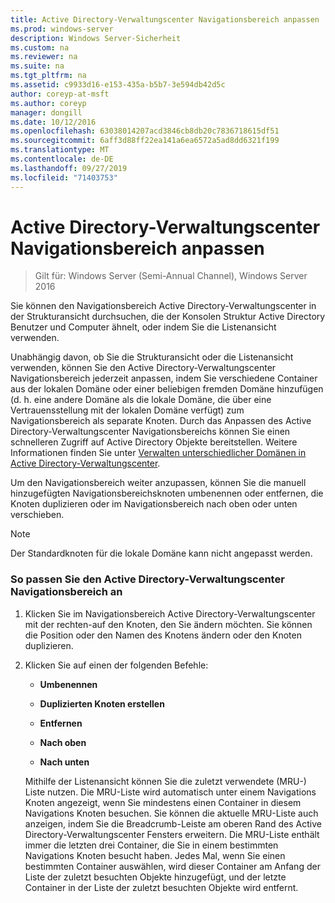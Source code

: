 ```yaml
---
title: Active Directory-Verwaltungscenter Navigationsbereich anpassen
ms.prod: windows-server
description: Windows Server-Sicherheit
ms.custom: na
ms.reviewer: na
ms.suite: na
ms.tgt_pltfrm: na
ms.assetid: c9933d16-e153-435a-b5b7-3e594db42d5c
author: coreyp-at-msft
ms.author: coreyp
manager: dongill
ms.date: 10/12/2016
ms.openlocfilehash: 63038014207acd3846cb8db20c7836718615df51
ms.sourcegitcommit: 6aff3d88ff22ea141a6ea6572a5ad8dd6321f199
ms.translationtype: MT
ms.contentlocale: de-DE
ms.lasthandoff: 09/27/2019
ms.locfileid: "71403753"
---
```

# <a name="customize-the-active-directory-administrative-center-navigation-pane"></a>Active Directory-Verwaltungscenter Navigationsbereich anpassen

>Gilt für: Windows Server (Semi-Annual Channel), Windows Server 2016

  Sie können den Navigationsbereich Active Directory-Verwaltungscenter in der Strukturansicht durchsuchen, die der Konsolen Struktur Active Directory Benutzer und Computer ähnelt, oder indem Sie die Listenansicht verwenden.

 Unabhängig davon, ob Sie die Strukturansicht oder die Listenansicht verwenden, können Sie den Active Directory-Verwaltungscenter Navigationsbereich jederzeit anpassen, indem Sie verschiedene Container aus der lokalen Domäne oder einer beliebigen fremden Domäne hinzufügen \(d. h. eine andere Domäne als die lokale Domäne, die über eine Vertrauensstellung mit der lokalen Domäne verfügt\) zum Navigationsbereich als separate Knoten. Durch das Anpassen des Active Directory-Verwaltungscenter Navigationsbereichs können Sie einen schnelleren Zugriff auf Active Directory Objekte bereitstellen. Weitere Informationen finden Sie unter [Verwalten unterschiedlicher Domänen in Active Directory-Verwaltungscenter](manage-different-domains-in-active-directory-administrative-center.md).

 Um den Navigationsbereich weiter anzupassen, können Sie die manuell hinzugefügten Navigationsbereichsknoten umbenennen oder entfernen, die Knoten duplizieren oder im Navigationsbereich nach oben oder unten verschieben.

> [!NOTE]
>  Der Standardknoten für die lokale Domäne kann nicht angepasst werden.

### <a name="to-customize-the-active-directory-administrative-center-navigation-pane"></a>So passen Sie den Active Directory-Verwaltungscenter Navigationsbereich an

1. Klicken Sie im Navigationsbereich Active Directory-Verwaltungscenter mit der rechten\-auf den Knoten, den Sie ändern möchten. Sie können die Position oder den Namen des Knotens ändern oder den Knoten duplizieren.

2. Klicken Sie auf einen der folgenden Befehle:

   -   **Umbenennen**

   -   **Duplizierten Knoten erstellen**

   -   **Entfernen**

   -   **Nach oben**

   -   **Nach unten**

   Mithilfe der Listenansicht können Sie die zuletzt verwendete \(MRU-\) Liste nutzen. Die MRU-Liste wird automatisch unter einem Navigations Knoten angezeigt, wenn Sie mindestens einen Container in diesem Navigations Knoten besuchen. Sie können die aktuelle MRU-Liste auch anzeigen, indem Sie die Breadcrumb-Leiste am oberen Rand des Active Directory-Verwaltungscenter Fensters erweitern. Die MRU-Liste enthält immer die letzten drei Container, die Sie in einem bestimmten Navigations Knoten besucht haben. Jedes Mal, wenn Sie einen bestimmten Container auswählen, wird dieser Container am Anfang der Liste der zuletzt besuchten Objekte hinzugefügt, und der letzte Container in der Liste der zuletzt besuchten Objekte wird entfernt.

  

